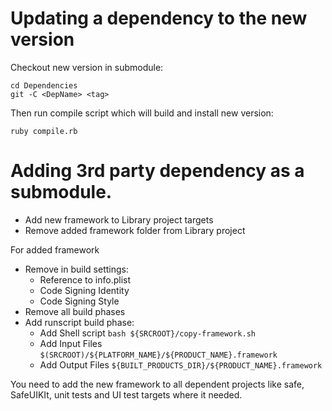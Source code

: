 # Updating a dependency to the new version

Checkout new version in submodule:

```
cd Dependencies
git -C <DepName> <tag>
```

Then run compile script which will build and install new version:

```
ruby compile.rb
```

# Adding 3rd party dependency as a submodule.

- Add new framework to Library project targets
- Remove added framework folder from Library project

For added framework 

- Remove in build settings:
	- Reference to info.plist 
	- Code Signing Identity
	- Code Signing Style
- Remove all build phases
- Add runscript build phase:
	- Add Shell script `bash ${SRCROOT}/copy-framework.sh`
	- Add Input Files `$(SRCROOT)/${PLATFORM_NAME}/${PRODUCT_NAME}.framework`
	- Add Output Files `${BUILT_PRODUCTS_DIR}/${PRODUCT_NAME}.framework`

You need to add the new framework to all dependent projects like safe, SafeUIKIt, unit tests and UI test targets where it needed.
